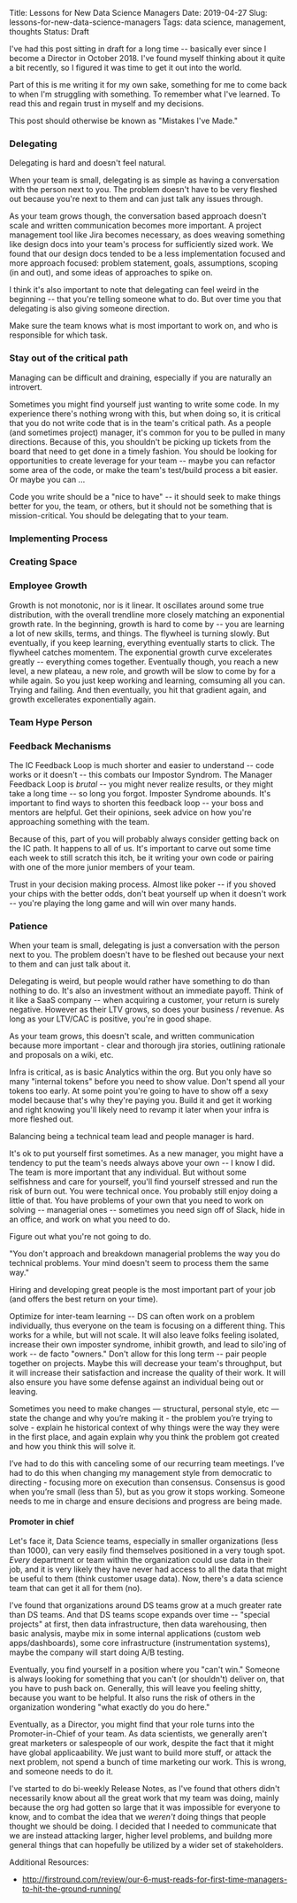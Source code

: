 Title: Lessons for New Data Science Managers
Date: 2019-04-27
Slug: lessons-for-new-data-science-managers
Tags: data science, management, thoughts
Status: Draft

I've had this post sitting in draft for a long time -- basically ever since I become a Director in October 2018. I've found myself thinking about it quite a bit recently, so I figured it was time to get it out into the world.

Part of this is me writing it for my own sake, something for me to come back to when I'm struggling with something. To remember what I've learned. To read this and regain trust in myself and my decisions.

This post should otherwise be known as "Mistakes I've Made."

### Delegating
Delegating is hard and doesn't feel natural.

When your team is small, delegating is as simple as having a conversation with the person next to you. The problem doesn't have to be very fleshed out because you're next to them and can just talk any issues through.

As your team grows though, the conversation based approach doesn't scale and written communication becomes more important. A project management tool like Jira becomes necessary, as does weaving something like design docs into your team's process for sufficiently sized work. We found that our design docs tended to be a less implementation focused and more approach focused: problem statement, goals, assumptions, scoping (in and out), and some ideas of approaches to spike on.

I think it's also important to note that delegating can feel weird in the beginning -- that you're telling someone what to do. But over time you that delegating is also giving someone direction.

Make sure the team knows what is most important to work on, and who is responsible for which task.

### Stay out of the critical path
Managing can be difficult and draining, especially if you are naturally an introvert.

Sometimes you might find yourself just wanting to write some code. In my experience there's nothing wrong with this, but when doing so, it is critical that you do not write code that is in the team's critical path. As a people (and sometimes project) manager, it's common for you to be pulled in many directions. Because of this, you shouldn't be picking up tickets from the board that need to get done in a timely fashion. You should be looking for opportunities to create leverage for your team -- maybe you can refactor some area of the code, or make the team's test/build process a bit easier. Or maybe you can ...

Code you write should be a "nice to have" -- it should seek to make things better for you, the team, or others, but it should not be something that is mission-critical. You should be delegating that to your team.

### Implementing Process


### Creating Space


### Employee Growth
Growth is not monotonic, nor is it linear. It oscillates around some true distribution, with the overall trendline more closely matching an exponential growth rate. In the beginning, growth is hard to come by -- you are learning a lot of new skills, terms, and things. The flywheel is turning slowly. But eventually, if you keep learning, everything eventually starts to click. The flywheel catches momentem. The exponential growth curve excelerates greatly -- everything comes together. Eventually though, you reach a new level, a new plateau, a new role, and growth will be slow to come by for a while again. So you just keep working and learning, comsuming all you can. Trying and failing. And then eventually, you hit that gradient again, and growth excellerates exponentially again.

### Team Hype Person


### Feedback Mechanisms
The IC Feedback Loop is much shorter and easier to understand -- code works or it doesn't -- this combats our Impostor Syndrom. The Manager Feedback Loop is _brutal_ -- you might never realize results, or they might take a long time -- so long you forgot. Imposter Syndrome abounds. It's important to find ways to shorten this feedback loop -- your boss and mentors are helpful. Get their opinions, seek advice on how you're approaching something with the team.

Because of this, part of you will probably always consider getting back on the IC path. It happens to all of us. It's important to carve out some time each week to still scratch this itch, be it writing your own code or pairing with one of the more junior members of your team.

Trust in your decision making process. Almost like poker -- if you shoved your chips with the better odds, don't beat yourself up when it doesn't work -- you're playing the long game and will win over many hands.


### Patience

When your team is small, delegating is just a conversation with the person next to you. The problem doesn't have to be fleshed out because your next to them and can just talk about it. 

Delegating is weird, but people would rather have something to do than nothing to do. It's also an investment without an immediate payoff. Think of it like a SaaS company -- when acquiring a customer, your return is surely negative. However as their LTV grows, so does your business / revenue. As long as your LTV/CAC is positive, you're in good shape.

As your team grows, this doesn't scale, and written communication because more important - clear and thorough jira stories, outlining rationale and proposals on a wiki, etc. 

Infra is critical, as is basic Analytics within the org. But you only have so many "internal tokens" before you need to show value. Don't spend all your tokens too early. At some point you're going to have to show off a sexy model because that's why they're paying you. Build it and get it working and right knowing you'll likely need to revamp it later when your infra is more fleshed out. 

Balancing being a technical team lead and people manager is hard.

It's ok to put yourself first sometimes. As a new manager, you might have a tendency to put the team's needs always above your own -- I know I did. The team is more important that any individual. But without some selfishness and care for yourself, you'll find yourself stressed and run the risk of burn out. You were technical once. You probably still enjoy doing a little of that. You have problems of your own that you need to work on solving -- managerial ones -- sometimes you need sign off of Slack, hide in an office, and work on what you need to do.

Figure out what you're not going to do.

"You don't approach and breakdown managerial problems the way you do technical problems. Your mind doesn't seem to process them the same way."

Hiring and developing great people is the most important part of your job (and offers the best return on your time).





Optimize for inter-team learning -- DS can often work on a problem individually, thus everyone on the team is focusing on a different thing. This works for a while, but will not scale. It will also leave folks feeling isolated, increase their own imposter syndrome, inhibit growth, and lead to silo'ing of work -- de facto "owners." Don't allow for this long term -- pair people together on projects. Maybe this will decrease your team's throughput, but it will increase their satisfaction and increase the quality of their work. It will also ensure you have some defense against an individual being out or leaving.

Sometimes you need to make changes — structural, personal style, etc — state the change and why you’re making it - the problem you’re trying to solve - explain he historical context of why things were the way they were in the first place, and again explain why you think the problem got created and how you think this will solve it. 

I’ve had to do this with canceling some of our recurring team meetings. I’ve had to do this when changing my management style from democratic to directing - focusing more on execution than consensus. Consensus is good when you’re small (less than 5), but as you grow it stops working. Someone needs to me in charge and ensure decisions and progress are being made. 

#### Promoter in chief
Let's face it, Data Science teams, especially in smaller organizations (less than 1000), can very easily find themselves positioned in a very tough spot. _Every_ department or team within the organization could use data in their job, and it is very likely they have never had access to all the data that might be useful to them (think customer usage data). Now, there's a data science team that can get it all for them (no).

I've found that organizations around DS teams grow at a much greater rate than DS teams. And that DS teams scope expands over time -- "special projects" at first, then data infrastructure, then data warehousing, then basic analysis, maybe mix in some internal applications (custom web apps/dashboards), some core infrastructure (instrumentation systems), maybe the company will start doing A/B testing.

Eventually, you find yourself in a position where you "can't win." Someone is always looking for something that you can't (or shouldn't) deliver on, that you have to push back on. Generally, this will leave you feeling shitty, because you want to be helpful. It also runs the risk of others in the organization wondering "what exactly do you do here."

Eventually, as a Director, you might find that your role turns into the Promoter-in-Chief of your team. As data scientists, we generally aren't great marketers or salespeople of our work, despite the fact that it might have global applicaability. We just want to build more stuff, or attack the next problem, not spend a bunch of time marketing our work. This is wrong, and someone needs to do it.

I've started to do bi-weekly Release Notes, as I've found that others didn't necessarily know about all the great work that my team was doing, mainly because the org had gotten so large that it was impossible for everyone to know, and to combat the idea that we _weren't_ doing things that people thought we should be doing. I decided that I needed to communicate that we are instead attacking larger, higher level problems, and buildng more general things that can hopefully be utilized by a wider set of stakeholders.


Additional Resources:
- http://firstround.com/review/our-6-must-reads-for-first-time-managers-to-hit-the-ground-running/
